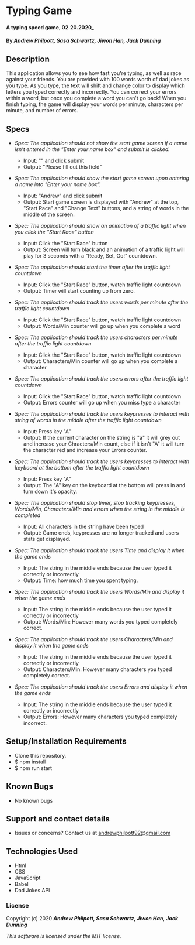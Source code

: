 # Typing Game

#### A typing speed game, 02.20.2020\_

#### By _**Andrew Philpott, Sasa Schwartz, Jiwon Han, Jack Dunning**_

## Description

This application allows you to see how fast you're typing, as well as race against your friends. You are provided with 100 words worth of dad jokes as you type. As you type, the text will shift and change color to display which letters you typed correctly and incorrectly. You can correct your errors within a word, but once you complete a word you can't go back! When you finish typing, the game will display your words per minute, characters per minute, and number of errors.

## Specs

- _Spec: The application should not show the start game screen if a name isn't entered in the "Enter your name box" and submit is clicked._

  - Input: "" and click submit
  - Output: "Please fill out this field"

- _Spec: The application should show the start game screen upon entering a name into "Enter your name box"._

  - Input: "Andrew" and click submit
  - Output: Start game screen is displayed with "Andrew" at the top, "Start Race" and "Change Text" buttons, and a string of words in the middle of the screen.

- _Spec: The application should show an animation of a traffic light when you click the "Start Race" button_

  - Input: Click the "Start Race" button
  - Output: Screen will turn black and an animation of a traffic light will play for 3 seconds with a "Ready, Set, Go!" countdown.

- _Spec: The application should start the timer after the traffic light countdown_

  - Input: Click the "Start Race" button, watch traffic light countdown
  - Output: Timer will start counting up from zero.

- _Spec: The application should track the users words per minute after the traffic light countdown_

  - Input: Click the "Start Race" button, watch traffic light countdown
  - Output: Words/Min counter will go up when you complete a word

- _Spec: The application should track the users characters per minute after the traffic light countdown_

  - Input: Click the "Start Race" button, watch traffic light countdown
  - Output: Characters/Min counter will go up when you complete a character

- _Spec: The application should track the users errors after the traffic light countdown_

  - Input: Click the "Start Race" button, watch traffic light countdown
  - Output: Errors counter will go up when you miss type a character

- _Spec: The application should track the users keypresses to interact with string of words in the middle after the traffic light countdown_

  - Input: Press key "A"
  - Output: If the current character on the string is "a" it will grey out and increase your Chracters/Min count, else if it isn't "A" it will turn the character red and increase your Errors counter.

- _Spec: The application should track the users keypresses to interact with keyboard at the bottom after the traffic light countdown_

  - Input: Press key "A"
  - Output: The "A" key on the keyboard at the bottom will press in and turn down it's opacity.

- _Spec: The application should stop timer, stop tracking keypresses, Words/Min, Characters/Min and errors when the string in the middle is completed_

  - Input: All characters in the string have been typed
  - Output: Game ends, keypresses are no longer tracked and users stats get displayed.

- _Spec: The application should track the users Time and display it when the game ends_

  - Input: The string in the middle ends because the user typed it correctly or incorrectly
  - Output: Time: how much time you spent typing.

- _Spec: The application should track the users Words/Min and display it when the game ends_

  - Input: The string in the middle ends because the user typed it correctly or incorrectly
  - Output: Words/Min: However many words you typed completely correct.

- _Spec: The application should track the users Characters/Min and display it when the game ends_

  - Input: The string in the middle ends because the user typed it correctly or incorrectly
  - Output: Characters/Min: However many characters you typed completely correct.

- _Spec: The application should track the users Errors and display it when the game ends_
  - Input: The string in the middle ends because the user typed it correctly or incorrectly
  - Output: Errors: However many characters you typed completely incorrect.

## Setup/Installation Requirements

- Clone this repository.
- \$ npm install
- \$ npm run start

## Known Bugs

- No known bugs

## Support and contact details

- Issues or concerns? Contact us at andrewphilpott92@gmail.com

## Technologies Used

- Html
- CSS
- JavaScript
- Babel
- Dad Jokes API

### License

Copyright (c) 2020 **_Andrew Philpott, Sasa Schwartz, Jiwon Han, Jack Dunning_**

_This software is licensed under the MIT license._
